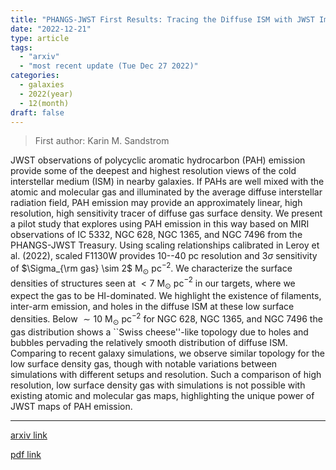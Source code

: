 ```yaml
---
title: "PHANGS-JWST First Results: Tracing the Diffuse ISM with JWST Imaging of Polycyclic Aromatic Hydrocarbon Emission in Nearby Galaxies"
date: "2022-12-21"
type: article
tags:
  - "arxiv"
  - "most recent update (Tue Dec 27 2022)"
categories:
  - galaxies
  - 2022(year)
  - 12(month)
draft: false
---
```


> First author: Karin M. Sandstrom

 JWST observations of polycyclic aromatic hydrocarbon (PAH) emission provide
some of the deepest and highest resolution views of the cold interstellar
medium (ISM) in nearby galaxies. If PAHs are well mixed with the atomic and
molecular gas and illuminated by the average diffuse interstellar radiation
field, PAH emission may provide an approximately linear, high resolution, high
sensitivity tracer of diffuse gas surface density. We present a pilot study
that explores using PAH emission in this way based on MIRI observations of IC
5332, NGC 628, NGC 1365, and NGC 7496 from the PHANGS-JWST Treasury. Using
scaling relationships calibrated in Leroy et al. (2022), scaled F1130W provides
10--40 pc resolution and 3$\sigma$ sensitivity of $\Sigma_{\rm gas} \sim 2$
M$_\odot$ pc$^{-2}$. We characterize the surface densities of structures seen
at $< 7$ M$_\odot$ pc$^{-2}$ in our targets, where we expect the gas to be
HI-dominated. We highlight the existence of filaments, inter-arm emission, and
holes in the diffuse ISM at these low surface densities. Below $\sim 10$
M$_\odot$ pc$^{-2}$ for NGC 628, NGC 1365, and NGC 7496 the gas distribution
shows a ``Swiss cheese''-like topology due to holes and bubbles pervading the
relatively smooth distribution of diffuse ISM. Comparing to recent galaxy
simulations, we observe similar topology for the low surface density gas,
though with notable variations between simulations with different setups and
resolution. Such a comparison of high resolution, low surface density gas with
simulations is not possible with existing atomic and molecular gas maps,
highlighting the unique power of JWST maps of PAH emission.

---
[arxiv link](http://arxiv.org/abs/2212.11177v1)

[pdf link](http://arxiv.org/pdf/2212.11177v1)